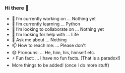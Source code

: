 ### Hi there 👋

- 🔭 I’m currently working on ... Nothing yet
- 🌱 I’m currently learning ... Python
- 👯 I’m looking to collaborate on ... Nothing yet
- 🤔 I’m looking for help with ... Life
- 💬 Ask me about ... Nothing
- 📫 How to reach me: ... Please don't
- 😄 Pronouns: ... He, him, his, himself etc.
- ⚡ Fun fact: ... I have no fun facts. (That is a paradox!)
- More things to be added! (once I do more stuff)
